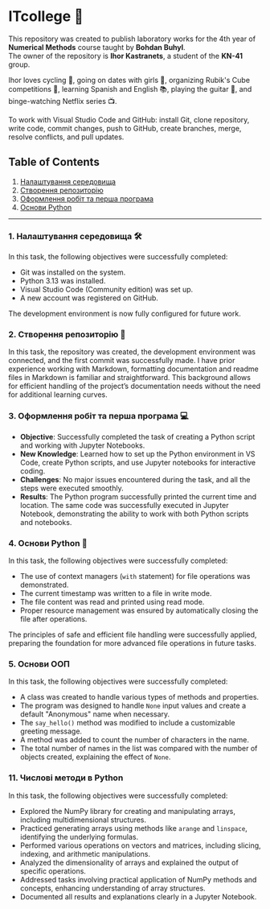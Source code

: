 # ITcollege 🚀

This repository was created to publish laboratory works for the 4th year of **Numerical Methods** course taught by **Bohdan Buhyl**.  
The owner of the repository is **Ihor Kastranets**, a student of the **KN-41** group.

Ihor loves cycling 🚴, going on dates with girls 💑, organizing Rubik's Cube competitions 🧩, learning Spanish and English 📚, playing the guitar 🎸, and binge-watching Netflix series 📺.

To work with Visual Studio Code and GitHub: install Git, clone repository, write code, commit changes, push to GitHub, create branches, merge, resolve conflicts, and pull updates.

## Table of Contents
1. [Налаштування середовища](#FirstTask)
2. [Створення репозиторію](#SecondTask)
3. [Оформлення робіт та перша програма](#оформлення-робіт-та-перша-програма)
4. [Основи Python](#основи-python)

---

### 1. Налаштування середовища 🛠️
In this task, the following objectives were successfully completed:

- Git was installed on the system.
- Python 3.13 was installed.
- Visual Studio Code (Community edition) was set up.
- A new account was registered on GitHub.

The development environment is now fully configured for future work.

### 2. Створення репозиторію 📂

In this task, the repository was created, the development environment was connected, and the first commit was successfully made. I have prior experience working with Markdown, formatting documentation and readme files in Markdown is familiar and straightforward. This background allows for efficient handling of the project’s documentation needs without the need for additional learning curves.

### 3. Оформлення робіт та перша програма 💻

- **Objective**: Successfully completed the task of creating a Python script and working with Jupyter Notebooks.
- **New Knowledge**: Learned how to set up the Python environment in VS Code, create Python scripts, and use Jupyter notebooks for interactive coding.
- **Challenges**: No major issues encountered during the task, and all the steps were executed smoothly.
- **Results**: The Python program successfully printed the current time and location. The same code was successfully executed in Jupyter Notebook, demonstrating the ability to work with both Python scripts and notebooks.

### 4. Основи Python 🐍

In this task, the following objectives were successfully completed:

- The use of context managers (`with` statement) for file operations was demonstrated.
- The current timestamp was written to a file in write mode.
- The file content was read and printed using read mode.
- Proper resource management was ensured by automatically closing the file after operations.

The principles of safe and efficient file handling were successfully applied, preparing the foundation for more advanced file operations in future tasks.

### 5. Основи ООП

In this task, the following objectives were successfully completed:

- A class was created to handle various types of methods and properties.
- The program was designed to handle `None` input values and create a default "Anonymous" name when necessary.
- The `say_hello()` method was modified to include a customizable greeting message.
- A method was added to count the number of characters in the name.
- The total number of names in the list was compared with the number of objects created, explaining the effect of `None`.

### 11. Числові методи в Python

In this task, the following objectives were successfully completed:

- Explored the NumPy library for creating and manipulating arrays, including multidimensional structures.  
- Practiced generating arrays using methods like `arange` and `linspace`, identifying the underlying formulas.  
- Performed various operations on vectors and matrices, including slicing, indexing, and arithmetic manipulations.  
- Analyzed the dimensionality of arrays and explained the output of specific operations.  
- Addressed tasks involving practical application of NumPy methods and concepts, enhancing understanding of array structures.  
- Documented all results and explanations clearly in a Jupyter Notebook. 